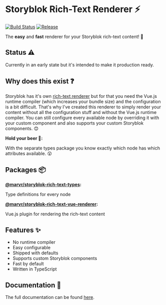 # Storyblok Rich-Text Renderer :zap:

[![Build Status](https://circleci.com/gh/MarvinRudolph/storyblok-rich-text-renderer.svg?&style=shield)](https://circleci.com/gh/MarvinRudolph/storyblok-rich-text-renderer)
[![Release](https://badgen.net/github/release/MarvinRudolph/storyblok-rich-text-renderer)](https://badgen.net/github/release/MarvinRudolph/storyblok-rich-text-renderer)

The **easy** and **fast** renderer for your Storyblok rich-text content! :muscle:

## Status :warning:

Currently in an early state but it's intended to make it production ready.

## Why does this exist :question:

Storyblok has it's own [rich-text renderer](https://www.storyblok.com/docs/richtext-field#how-to-render-richtext-data-to-html) but for that you need the Vue.js runtime compiler (which increases your bundle size) and the configuration is a bit difficult.
That's why I've created this renderer to simply render your content without all the configuration stuff and without the Vue.js runtime compiler.
You can still configure every available node by overriding it with your custom component and also supports your custom Storyblok components. :blush:

**Hold your beer :beer::**

With the separate types package you know exactly which node has which attributes available. :astonished:

## Packages :package:

**[@marvr/storyblok-rich-text-types](./packages/storyblok-rich-text-types):**

Type definitions for every node

**[@marvr/storyblok-rich-text-vue-renderer](./packages/storyblok-rich-text-vue-renderer):**

Vue.js plugin for rendering the rich-text content

## Features :sparkles:

- No runtime compiler
- Easy configurable
- Shipped with defaults
- Supports custom Storyblok components
- Fast by default
- Written in TypeScript

## Documentation :notebook_with_decorative_cover:

The full documentation can be found [here](https://storyblok-rich-text-renderer.netlify.com/).
